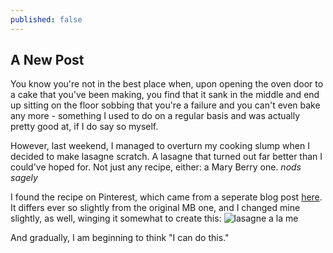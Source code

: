 ```yaml
---
published: false
---
```


## A New Post

You know you're not in the best place when, upon opening the oven door to a cake that you've been making, you find that it sank in the middle and end up sitting on the floor sobbing that you're a failure and you can't even bake any more - something I used to do on a regular basis and was actually pretty good at, if I do say so myself.

However, last weekend, I managed to overturn my cooking slump when I decided to make lasagne scratch. A lasagne that turned out far better than I could've hoped for. Not just any recipe, either: a Mary Berry one. *nods sagely* 

I found the recipe on Pinterest, which came from a seperate blog post [here](http://cherryonacake.blogspot.co.uk/2009/06/meat-lasagna.html). It differs ever so slightly from the original MB one, and I changed mine slightly, as well, winging it somewhat to create this:
![lasagne a la me](https://instagram.com/p/6-uVBbSJw0/?taken-by=jessgurrwrites)

And gradually, I am beginning to think "I can do this."
